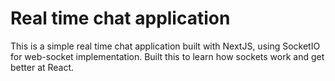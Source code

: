 # Real time chat application

This is a simple real time chat application built with NextJS, using SocketIO for web-socket implementation. Built this to learn how sockets work and get better at React.
